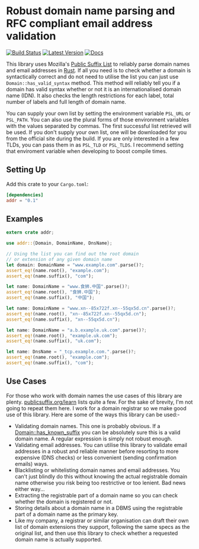 # Robust domain name parsing and RFC compliant email address validation

[![Build Status](https://travis-ci.org/addr-rs/addr.svg?branch=master)](https://travis-ci.org/addr-rs/addr) [![Latest Version](https://img.shields.io/crates/v/addr.svg)](https://crates.io/crates/addr) [![Docs](https://docs.rs/addr/badge.svg)](https://docs.rs/addr)

This library uses Mozilla's [Public Suffix List](https://publicsuffix.org) to reliably parse domain names and email addresses in [Rust](https://www.rust-lang.org). If all you need is to check whether a domain is syntactically correct and do not need to utilise the list you can just use `Domain::has_valid_syntax` method. This method will reliably tell you if a domain has valid syntax whether or not it is an internationalised domain name (IDN). It also checks the length restrictions for each label, total number of labels and full length of domain name.

You can supply your own list by setting the environment variable `PSL_URL` or `PSL_PATH`. You can also use the plural forms of those environment variables with the values separated by commas. The first successful list retrieved will be used. If you don't supply your own list, one will be downloaded for you from the official site during the build. If you are only interested in a few TLDs, you can pass them in as `PSL_TLD` or `PSL_TLDS`. I recommend setting that enviroment variable when developing to boost compile times.

## Setting Up

Add this crate to your `Cargo.toml`:

```toml
[dependencies]
addr = "0.1"
```

## Examples

```rust
extern crate addr;

use addr::{Domain, DomainName, DnsName};

// Using the list you can find out the root domain
// or extension of any given domain name
let domain: DomainName = "www.example.com".parse()?;
assert_eq!(name.root(), "example.com");
assert_eq!(name.suffix(), "com");

let name: DomainName = "www.食狮.中国".parse()?;
assert_eq!(name.root(), "食狮.中国");
assert_eq!(name.suffix(), "中国");

let name: DomainName = "www.xn--85x722f.xn--55qx5d.cn".parse()?;
assert_eq!(name.root(), "xn--85x722f.xn--55qx5d.cn");
assert_eq!(name.suffix(), "xn--55qx5d.cn");

let name: DomainName = "a.b.example.uk.com".parse()?;
assert_eq!(name.root(), "example.uk.com");
assert_eq!(name.suffix(), "uk.com");

let name: DnsName = "_tcp.example.com.".parse()?;
assert_eq!(name.root(), "example.com");
assert_eq!(name.suffix(), "com");
```

## Use Cases

For those who work with domain names the use cases of this library are plenty. [publicsuffix.org/learn](https://publicsuffix.org/learn/) lists quite a few. For the sake of brevity, I'm not going to repeat them here. I work for a domain registrar so we make good use of this library. Here are some of the ways this library can be used:-

* Validating domain names. This one is probably obvious. If a [Domain::has_known_suffix](https://docs.rs/addr/*/addr/struct.Domain.html#method.has_known_suffix) you can be absolutely sure this is a valid domain name. A regular expression is simply not robust enough.
* Validating email addresses. You can utilise this library to validate email addresses in a robust and reliable manner before resorting to more expensive (DNS checks) or less convenient (sending confirmation emails) ways.
* Blacklisting or whitelisting domain names and email addresses. You can't just blindly do this without knowing the actual registrable domain name otherwise you risk being too restrictive or too lenient. Bad news either way...
* Extracting the registrable part of a domain name so you can check whether the domain is registered or not.
* Storing details about a domain name in a DBMS using the registrable part of a domain name as the primary key.
* Like my company, a registrar or similar organisation can draft their own list of domain extensions they support, following the same specs as the original list, and then use this library to check whether a requested domain name is actually supported.
